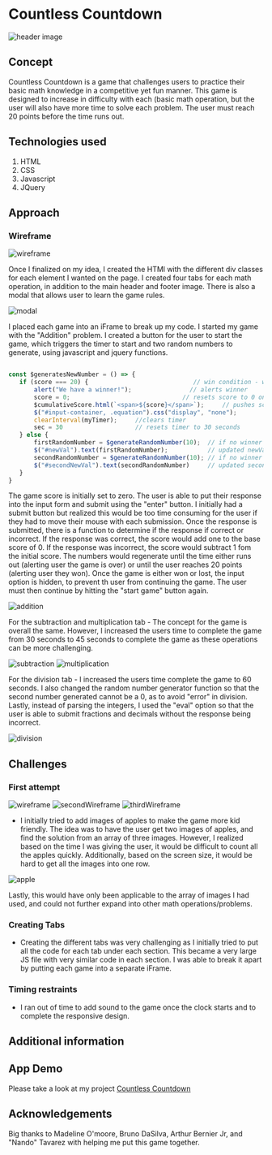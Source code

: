 # Countless Countdown

![header image](clockImage.png)

## Concept 

Countless Countdown is a game that challenges users to practice their basic math knowledge in a competitive yet fun manner. This game is designed to increase in difficulty with each  (basic math operation, but the user will also have more time to solve each problem. The user must reach 20 points before the time runs out. 

## Technologies used
1. HTML
2. CSS
3. Javascript
4. JQuery

## Approach
### Wireframe 

![wireframe](wireframe4.png)

Once I finalized on my idea, I created the HTMl with the different div classes for each element I wanted on the page. I created four tabs for each math operation, in addition to the main header and footer image. There is also a modal that allows user to learn the game rules.

![modal](modal.png)

 I placed each game into an iFrame to break up my code. I started my game with the "Addition" problem. I created a button for the user to start the game, which triggers the timer to start and two random numbers to generate, using javascript and jquery functions. 
 
 ``` javascript

 const $generatesNewNumber = () => {
    if (score === 20) {                             // win condition - when user score is 20, user wins
        alert("We have a winner!");                // alerts winner
        score = 0;                               // resets score to 0 once the game is over
        $cumulativeScore.html(`<span>${score}</span>`);     // pushes score to scoreboard
        $("#input-container, .equation").css("display", "none");        // hides user input so they cannot continue playing game
        clearInterval(myTimer);     //clears timer
        sec = 30                    // resets timer to 30 seconds 
    } else {
        firstRandomNumber = $generateRandomNumber(10);  // if no winner - generates another random number from 0-10 
        $("#newVal").text(firstRandomNumber);           // updated newVal to new random number generated 
        secondRandomNumber = $generateRandomNumber(10); // if no winner - generates second random number from 0-10 
        $("#secondNewVal").text(secondRandomNumber)     // updated secondNewVal to new random number generated 
    }
}
```
 
 The game score is initially set to zero. The user is able to put their response into the input form and submit using the "enter" button. I initially had a submit button but realized this would be too time consuming for the user if they had to move their mouse with each submission. Once the response is submitted, there is a function to determine if the response if correct or incorrect. If the response was correct, the score would add one to the base score of 0. If the response was incorrect, the score would subtract 1 fom the initial score. The numbers would regenerate until the time either runs out (alerting user the game is over) or until the user reaches 20 points (alerting user they won). Once the game is either won or lost, the input option is hidden, to prevent th user from continuing the game. The user must then continue by hitting the "start game" button again. 

 ![addition](additionPage.png)

For the subtraction and multiplication tab - The concept for the game is overall the same. However, I increased the users time to complete the game from 30 seconds to 45 seconds to complete the game as these operations can be more challenging. 

![subtraction](subtraction.png)
![multiplication](multiplication.png)

For the division tab - I increased the users time complete the game to 60 seconds. I also changed the random number generator function so that the second number generated cannot be a 0, as to avoid "error" in division. Lastly, instead of parsing the integers, I used the "eval" option so that the user is able to submit fractions and decimals without the response being incorrect. 

![division](division.png)


## Challenges
### First attempt

![wireframe](wireframe.png)
![secondWireframe](wireframe2.png)
![thirdWireframe](wireframe3.jpg)

* I initially tried to add images of apples to make the game more kid friendly. The idea was to have the user get two images of apples, and find the solution from an array of three images. However, I realized based on the time I was giving the user, it would be difficult to count all the apples quickly. Additionally, based on the screen size, it would be hard to get all the images into one row. 

![apple](apples.png)

Lastly, this would have only been applicable to the array of images I had used, and could not further expand into other math operations/problems. 

### Creating Tabs
* Creating the different tabs was very challenging as I initially tried to put all the code for each tab under each section. This became a very large JS file with very similar code in each section. I was able to break it apart by putting each game into a separate iFrame. 


### Timing restraints 
* I ran out of time to add sound to the game once the clock starts and to complete the responsive design.

## Additional information

## App Demo 
Please take a look at my project 
[Countless Countdown](https://zchen92.github.io/mathGame/)

## Acknowledgements 
Big thanks to Madeline O'moore, Bruno DaSilva, Arthur Bernier Jr, and "Nando" Tavarez with helping me put this game together.







